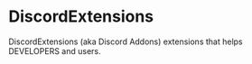 # DiscordExtensions
DiscordExtensions (aka Discord Addons) extensions that helps DEVELOPERS and users.

